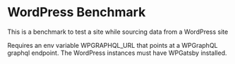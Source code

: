 # WordPress Benchmark

This is a benchmark to test a site while sourcing data from a WordPress site

Requires an env variable WPGRAPHQL_URL that points at a WPGraphQL graphql endpoint. The WordPress instances must have WPGatsby installed.
